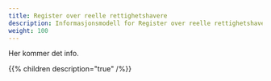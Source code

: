 ```yaml
---
title: Register over reelle rettighetshavere
description: Informasjonsmodell for Register over reelle rettighetshavere
weight: 100
---
```


Her kommer det info.

{{% children description="true" /%}}
